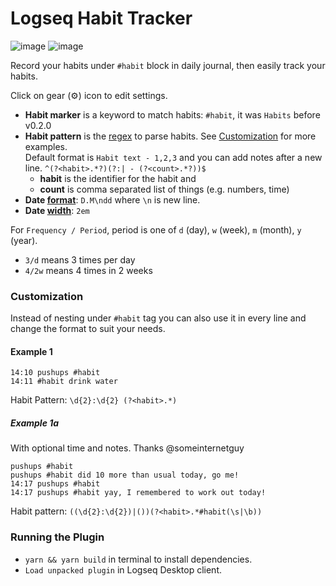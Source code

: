# Logseq Habit Tracker
![image](https://user-images.githubusercontent.com/80478/141788606-44566dfe-bbf7-4272-a3ea-5a9a48eba313.png)
![image](https://user-images.githubusercontent.com/80478/141792679-3c164eab-be20-4c2f-a4fe-757676c3b4c7.png)

Record your habits under `#habit` block in daily journal, then easily track your habits.

Click on gear (⚙️) icon to edit settings.
* **Habit marker** is a keyword to match habits: `#habit`, it was `Habits` before v0.2.0
* **Habit pattern** is the [regex](https://regex101.com/) to parse habits. See [Customization](#customization) for more examples.  
  Default format is `Habit text - 1,2,3` and you can add notes after a new line. 
  `^(?<habit>.*?)(?:| - (?<count>.*?))$`  
  * **habit** is the identifier for the habit and
  * **count** is comma separated list of things (e.g. numbers, time)
* **Date [format](https://day.js.org/docs/en/display/format)**: `D.M\ndd` where `\n` is new line.
* **Date [width](https://developer.mozilla.org/en-US/docs/Web/CSS/width#syntax)**: `2em`


For `Frequency / Period`, period is one of `d` (day), `w` (week), `m` (month), `y` (year).
- `3/d` means 3 times per day
- `4/2w` means 4 times in 2 weeks

### Customization

Instead of nesting under `#habit` tag you can also use it in every line and change the format to suit your needs.

#### Example 1

```
14:10 pushups #habit
14:11 #habit drink water
```
Habit Pattern: `\d{2}:\d{2} (?<habit>.*)`

##### Example 1a
With optional time and notes. Thanks @someinternetguy
```
pushups #habit
pushups #habit did 10 more than usual today, go me!
14:17 pushups #habit
14:17 pushups #habit yay, I remembered to work out today!
```
Habit pattern: `((\d{2}:\d{2})|())(?<habit>.*#habit(\s|\b))`


### Running the Plugin

- `yarn && yarn build` in terminal to install dependencies.
- `Load unpacked plugin` in Logseq Desktop client.
